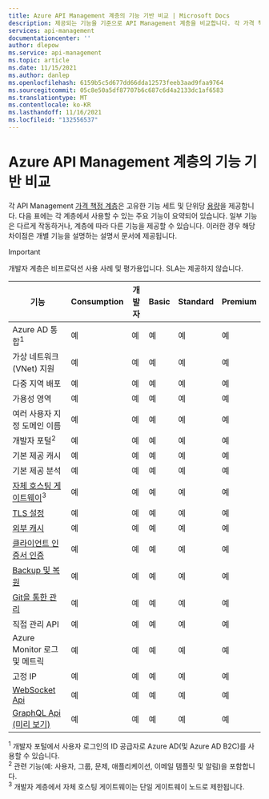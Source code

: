 ```yaml
---
title: Azure API Management 계층의 기능 기반 비교 | Microsoft Docs
description: 제공되는 기능을 기준으로 API Management 계층을 비교합니다. 각 가격 책정 계층에서 사용할 수 있는 주요 기능이 요약된 표를 참조하세요.
services: api-management
documentationcenter: ''
author: dlepow
ms.service: api-management
ms.topic: article
ms.date: 11/15/2021
ms.author: danlep
ms.openlocfilehash: 6159b5c5d677dd66dda12573feeb3aad9faa9764
ms.sourcegitcommit: 05c8e50a5df87707b6c687c6d4a2133dc1af6583
ms.translationtype: MT
ms.contentlocale: ko-KR
ms.lasthandoff: 11/16/2021
ms.locfileid: "132556537"
---
```

# <a name="feature-based-comparison-of-the-azure-api-management-tiers"></a>Azure API Management 계층의 기능 기반 비교

각 API Management [가격 책정 계층](https://aka.ms/apimpricing)은 고유한 기능 세트 및 단위당 [용량](api-management-capacity.md)을 제공합니다. 다음 표에는 각 계층에서 사용할 수 있는 주요 기능이 요약되어 있습니다. 일부 기능은 다르게 작동하거나, 계층에 따라 다른 기능을 제공할 수 있습니다. 이러한 경우 해당 차이점은 개별 기능을 설명하는 설명서 문서에 제공됩니다.

> [!IMPORTANT]
> 개발자 계층은 비프로덕션 사용 사례 및 평가용입니다. SLA는 제공하지 않습니다.

| 기능                                                                                      | Consumption | 개발자 | Basic | Standard | Premium |
| -------------------------------------------------------------------------------------------- | ----------- | --------- | ----- | -------- | ------- |
| Azure AD 통합<sup>1</sup>                                                             | 예          | 예       | 예    | 예      | 예     |
| 가상 네트워크(VNet) 지원                                                               | 예          | 예       | 예    | 예       | 예     |
| 다중 지역 배포                                                                      | 예          | 예        | 예    | 예       | 예     |
| 가용성 영역                                                                           | 예          | 예        | 예    | 예       | 예     |
| 여러 사용자 지정 도메인 이름                                                                 | 예          | 예        | 예    | 예       | 예     |
| 개발자 포털<sup>2</sup>                                                                 | 예          | 예       | 예   | 예      | 예     |
| 기본 제공 캐시                                                                               | 예          | 예       | 예   | 예      | 예     |
| 기본 제공 분석                                                                           | 예          | 예       | 예   | 예      | 예     |
| [자체 호스팅 게이트웨이](self-hosted-gateway-overview.md)<sup>3</sup>                           | 예          | 예       | 예    | 예       | 예     |
| [TLS 설정](api-management-howto-manage-protocols-ciphers.md)                             | 예         | 예       | 예   | 예      | 예     |
| [외부 캐시](./api-management-howto-cache-external.md)                                                    | 예         | 예       | 예   | 예      | 예     |
| [클라이언트 인증서 인증](api-management-howto-mutual-certificates-for-clients.md) | 예         | 예       | 예   | 예      | 예     |
| [Backup 및 복원](api-management-howto-disaster-recovery-backup-restore.md)               | 예          | 예       | 예   | 예      | 예     |
| [Git을 통한 관리](api-management-configuration-repository-git.md)                        | 예          | 예       | 예   | 예      | 예     |
| 직접 관리 API                                                                        | 예          | 예       | 예   | 예      | 예     |
| Azure Monitor 로그 및 메트릭                                                               | 예          | 예       | 예   | 예      | 예     |
| 고정 IP                                                                                    | 예          | 예       | 예   | 예      | 예     |
| [WebSocket Api](websocket-api.md)                                                                                    | 예          | 예       | 예   | 예      | 예     |
| [GraphQL Api (미리 보기)](graphql-api.md)                                                                               | 예          | 예       | 예   | 예      | 예     |

<sup>1</sup> 개발자 포털에서 사용자 로그인의 ID 공급자로 Azure AD(및 Azure AD B2C)를 사용할 수 있습니다.<br/>
<sup>2</sup> 관련 기능(예: 사용자, 그룹, 문제, 애플리케이션, 이메일 템플릿 및 알림)을 포함합니다.<br/>
<sup>3</sup> 개발자 계층에서 자체 호스팅 게이트웨이는 단일 게이트웨이 노드로 제한됩니다.<br/>

